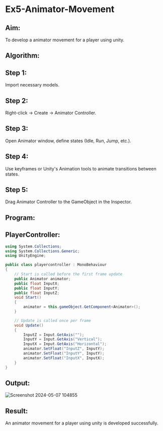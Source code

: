 # Ex5-Animator-Movement

## Aim:
To develop a animator movement for a player using unity.

## Algorithm:
## Step 1: 

Import necessary models.

## Step 2: 

 Right-click -> Create -> Animator Controller.

## Step 3: 

Open Animator window, define states (Idle, Run, Jump, etc.).

## Step 4: 

Use keyframes or Unity's Animation tools to animate transitions between states.

## Step 5: 

Drag Animator Controller to the GameObject in the Inspector.

## Program:
## PlayerController:
```c#
using System.Collections;
using System.Collections.Generic;
using UnityEngine;

public class playercontroller : MonoBehaviour
{
    // Start is called before the first frame update
    public Animator animator;
    public float InputX;
    public float InputY;
    public float InputZ;
    void Start()
    {
        animator = this.gameObject.GetComponent<Animator>();  
    }

    // Update is called once per frame
    void Update()
    {
        InputZ = Input.GetAxis("");
        InputY = Input.GetAxis("Vertical");
        InputX = Input.GetAxis("Horizontal");
        animator.SetFloat("InputZ", InputY);
        animator.SetFloat("InputY", InputY);
        animator.SetFloat("InputX", InputX);
    }
}

```
## Output:

![Screenshot 2024-05-07 104855](https://github.com/chandrumathiyazhagan/Ex5-Animator-Movement/assets/119393023/077e50ef-d679-42dc-a101-02a703efa77b)

## Result:

An animator movement for a player using unity is developed successfully.

